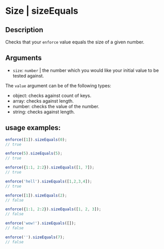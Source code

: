 # Size | sizeEquals

## Description
Checks that your `enforce` value equals the size of a given number.

## Arguments
* `size`: `number` | the number which you would like your initial value to be tested against.

The `value` argument can be of the following types:
* object: checks against count of keys.
* array: checks against length.
* number: checks the value of the number.
* string: checks against length.

## usage examples:

```js
enforce([1]).sizeEquals(0);
// true
```

```js
enforce(5).sizeEquals(5);
// true
```

```js
enforce({1:1, 2:2}).sizeEquals([1, 7]);
// true
```

```js
enforce('hell').sizeEquals([1,2,3,4]);
// true
```

```js
enforce([1]).sizeEquals(2);
// false
```

```js
enforce({1:1, 2:2}).sizeEquals([1, 2, 3]);
// false
```

```js
enforce('wow!').sizeEquals([]);
// false
```

```js
enforce('').sizeEquals(7);
// false
```